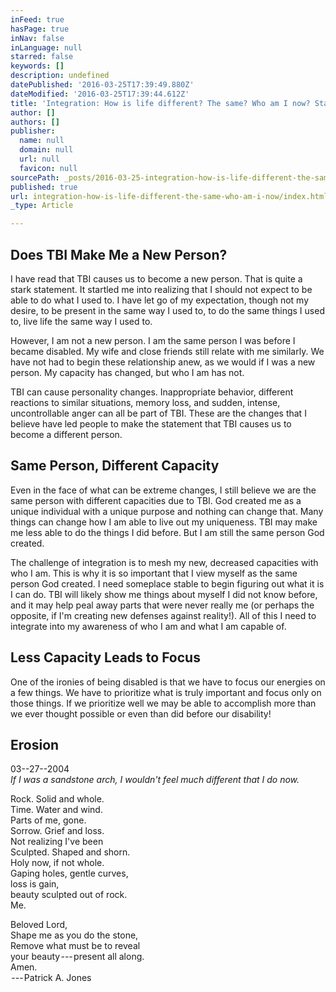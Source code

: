 ```yaml
---
inFeed: true
hasPage: true
inNav: false
inLanguage: null
starred: false
keywords: []
description: undefined
datePublished: '2016-03-25T17:39:49.880Z'
dateModified: '2016-03-25T17:39:44.612Z'
title: 'Integration: How is life different? The same? Who am I now? Stage 6 of 7'
author: []
authors: []
publisher:
  name: null
  domain: null
  url: null
  favicon: null
sourcePath: _posts/2016-03-25-integration-how-is-life-different-the-same-who-am-i-now.md
published: true
url: integration-how-is-life-different-the-same-who-am-i-now/index.html
_type: Article

---
```

## Does TBI Make Me a New Person?

I have read that TBI causes us to become a new person. That is quite a stark statement. It startled me into realizing that I should not expect to be able to do what I used to. I have let go of my expectation, though not my desire, to be present in the same way I used to, to do the same things I used to, live life the same way I used to.

However, I am not a new person. I am the same person I was before I became disabled. My wife and close friends still relate with me similarly. We have not had to begin these relationship anew, as we would if I was a new person. My capacity has changed, but who I am has not.

TBI can cause personality changes. Inappropriate behavior, different reactions to similar situations, memory loss, and sudden, intense, uncontrollable anger can all be part of TBI. These are the changes that I believe have led people to make the statement that TBI causes us to become a different person.

## Same Person, Different Capacity

Even in the face of what can be extreme changes, I still believe we are the same person with different capacities due to TBI. God created me as a unique individual with a unique purpose and nothing can change that. Many things can change how I am able to live out my uniqueness. TBI may make me less able to do the things I did before. But I am still the same person God created.

The challenge of integration is to mesh my new, decreased capacities with who I am. This is why it is so important that I view myself as the same person God created. I need someplace stable to begin figuring out what it is I can do. TBI will likely show me things about myself I did not know before, and it may help peal away parts that were never really me (or perhaps the opposite, if I'm creating new defenses against reality!). All of this I need to integrate into my awareness of who I am and what I am capable of.

## Less Capacity Leads to Focus

One of the ironies of being disabled is that we have to focus our energies on a few things. We have to prioritize what is truly important and focus only on those things. If we prioritize well we may be able to accomplish more than we ever thought possible or even than did before our disability!

## Erosion

03--27--2004  
_If I was a sandstone arch, I wouldn't feel much different that I do now._

Rock. Solid and whole.  
Time. Water and wind.  
Parts of me, gone.  
Sorrow. Grief and loss.  
Not realizing I've been  
Sculpted. Shaped and shorn.  
Holy now, if not whole.  
Gaping holes, gentle curves,  
loss is gain,  
beauty sculpted out of rock.  
Me.

Beloved Lord,  
Shape me as you do the stone,  
Remove what must be to reveal  
your beauty --- present all along.  
Amen.  
 --- Patrick A. Jones
